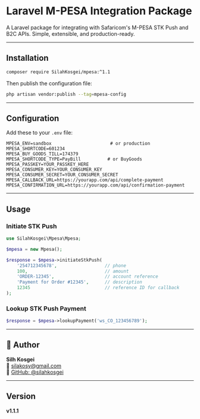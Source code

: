 # Laravel M-PESA Integration Package

A Laravel package for integrating with Safaricom's M-PESA STK Push and B2C APIs. Simple, extensible, and production-ready.

---

##  Installation

```bash
composer require SilahKosgei/mpesa:^1.1
```

Then publish the configuration file:

```bash
php artisan vendor:publish --tag=mpesa-config
```

---

## Configuration

Add these to your `.env` file:

```env
MPESA_ENV=sandbox                      # or production
MPESA_SHORTCODE=601234
MPESA_BUY_GOODS_TILL=174379
MPESA_SHORTCODE_TYPE=PayBill          # or BuyGoods
MPESA_PASSKEY=YOUR_PASSKEY_HERE
MPESA_CONSUMER_KEY=YOUR_CONSUMER_KEY
MPESA_CONSUMER_SECRET=YOUR_CONSUMER_SECRET
MPESA_CALLBACK_URL=https://yourapp.com/api/complete-payment
MPESA_CONFIRMATION_URL=https://yourapp.com/api/confirmation-payment
```

---

##  Usage

###  Initiate STK Push

```php
use SilahKosgei\Mpesa\Mpesa;

$mpesa = new Mpesa();

$response = $mpesa->initiateStkPush(
    '254712345678',                  // phone
    100,                             // amount
    'ORDER-12345',                   // account reference
    'Payment for Order #12345',      // description
    12345                            // reference ID for callback
);
```

###  Lookup STK Push Payment

```php
$response = $mpesa->lookupPayment('ws_CO_123456789');
```


---

## 👤 Author

**Silh Kosgei**  
📧 silakosy@gmail.com  
🔗 [GitHub: @silahkosgei](https://github.com/silahkosgei)

---

##  Version

**v1.1.1**

